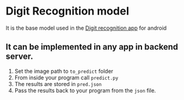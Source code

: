 # Digit Recognition model
It is the base model used in the [Digit recognition app](https://github.com/convosyn/digit-recognition-app) for android

## It can be implemented in any app in backend server.
1. Set the image path to `to_predict` folder
2. From inside your program call `predict.py`
3. The results are stored in `pred.json`
4. Pass the results back to your program from the `json` file.
